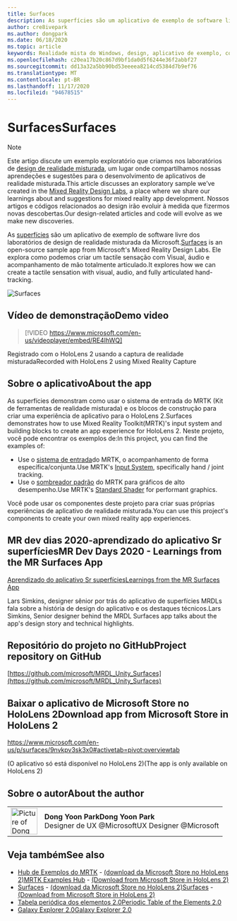 ```yaml
---
title: Surfaces
description: As superfícies são um aplicativo de exemplo de software livre dos laboratórios de design de realidade misturada da Microsoft. Ele explora como podemos criar um tactile sensação com Visual, áudio e acompanhamento de mão totalmente articulado.
author: cre8ivepark
ms.author: dongpark
ms.date: 06/18/2020
ms.topic: article
keywords: Realidade mista do Windows, design, aplicativo de exemplo, controles, MRTK, kit de ferramentas de realidade misturada, Unity, aplicativos de exemplo, aplicativos de exemplo, software livre, Microsoft Store, HoloLens, headset de realidade misturada, headset de realidade mista do Windows, headset de realidade virtual
ms.openlocfilehash: c20ea17b20c867d9bf1da0d5f6244e36f2abbf27
ms.sourcegitcommit: dd13a32a5bb90bd53eeeea8214cd5384d7b9ef76
ms.translationtype: MT
ms.contentlocale: pt-BR
ms.lasthandoff: 11/17/2020
ms.locfileid: "94678515"
---
```

# <a name="surfaces"></a><span data-ttu-id="b1ea1-105">Surfaces</span><span class="sxs-lookup"><span data-stu-id="b1ea1-105">Surfaces</span></span>

>[!NOTE]
><span data-ttu-id="b1ea1-106">Este artigo discute um exemplo exploratório que criamos nos laboratórios de [design de realidade misturada](https://github.com/Microsoft/MRDesignLabs_Unity), um lugar onde compartilhamos nossas aprendeções e sugestões para o desenvolvimento de aplicativos de realidade misturada.</span><span class="sxs-lookup"><span data-stu-id="b1ea1-106">This article discusses an exploratory sample we’ve created in the [Mixed Reality Design Labs](https://github.com/Microsoft/MRDesignLabs_Unity), a place where we share our learnings about and suggestions for mixed reality app development.</span></span> <span data-ttu-id="b1ea1-107">Nossos artigos e códigos relacionados ao design irão evoluir à medida que fizermos novas descobertas.</span><span class="sxs-lookup"><span data-stu-id="b1ea1-107">Our design-related articles and code will evolve as we make new discoveries.</span></span>

<span data-ttu-id="b1ea1-108">As [superfícies](https://github.com/microsoft/MRDL_Unity_Surfaces) são um aplicativo de exemplo de software livre dos laboratórios de design de realidade misturada da Microsoft.</span><span class="sxs-lookup"><span data-stu-id="b1ea1-108">[Surfaces](https://github.com/microsoft/MRDL_Unity_Surfaces)  is an open-source sample app from Microsoft's Mixed Reality Design Labs.</span></span> <span data-ttu-id="b1ea1-109">Ele explora como podemos criar um tactile sensação com Visual, áudio e acompanhamento de mão totalmente articulado.</span><span class="sxs-lookup"><span data-stu-id="b1ea1-109">It explores how we can create a tactile sensation with visual, audio, and fully articulated hand-tracking.</span></span>

![Surfaces](images/MRDL_Surfaces_1.jpg)

## <a name="demo-video"></a><span data-ttu-id="b1ea1-111">Vídeo de demonstração</span><span class="sxs-lookup"><span data-stu-id="b1ea1-111">Demo video</span></span> 
> [!VIDEO https://www.microsoft.com/en-us/videoplayer/embed/RE4IhWQ]

<span data-ttu-id="b1ea1-112">Registrado com o HoloLens 2 usando a captura de realidade misturada</span><span class="sxs-lookup"><span data-stu-id="b1ea1-112">Recorded with HoloLens 2 using Mixed Reality Capture</span></span>

## <a name="about-the-app"></a><span data-ttu-id="b1ea1-113">Sobre o aplicativo</span><span class="sxs-lookup"><span data-stu-id="b1ea1-113">About the app</span></span>
<span data-ttu-id="b1ea1-114">As superfícies demonstram como usar o sistema de entrada do MRTK (Kit de ferramentas de realidade misturada) e os blocos de construção para criar uma experiência de aplicativo para o HoloLens 2.</span><span class="sxs-lookup"><span data-stu-id="b1ea1-114">Surfaces demonstrates how to use Mixed Reality Toolkit(MRTK)'s input system and building blocks to create an app experience for HoloLens 2.</span></span> <span data-ttu-id="b1ea1-115">Neste projeto, você pode encontrar os exemplos de:</span><span class="sxs-lookup"><span data-stu-id="b1ea1-115">In this project, you can find the examples of:</span></span>
- <span data-ttu-id="b1ea1-116">Use o [sistema de entrada](https://microsoft.github.io/MixedRealityToolkit-Unity/Documentation/Input/Overview.html)do MRTK, o acompanhamento de forma específica/conjunta.</span><span class="sxs-lookup"><span data-stu-id="b1ea1-116">Use MRTK's [Input System](https://microsoft.github.io/MixedRealityToolkit-Unity/Documentation/Input/Overview.html), specifically hand / joint tracking.</span></span>
- <span data-ttu-id="b1ea1-117">Use o [sombreador padrão](https://microsoft.github.io/MixedRealityToolkit-Unity/Documentation/README_MRTKStandardShader.html) do MRTK para gráficos de alto desempenho.</span><span class="sxs-lookup"><span data-stu-id="b1ea1-117">Use MRTK's [Standard Shader](https://microsoft.github.io/MixedRealityToolkit-Unity/Documentation/README_MRTKStandardShader.html) for performant graphics.</span></span>

<span data-ttu-id="b1ea1-118">Você pode usar os componentes deste projeto para criar suas próprias experiências de aplicativo de realidade misturada.</span><span class="sxs-lookup"><span data-stu-id="b1ea1-118">You can use this project's components to create your own mixed reality app experiences.</span></span>

## <a name="mr-dev-days-2020---learnings-from-the-mr-surfaces-app"></a><span data-ttu-id="b1ea1-119">MR dev dias 2020-aprendizado do aplicativo Sr superfícies</span><span class="sxs-lookup"><span data-stu-id="b1ea1-119">MR Dev Days 2020 - Learnings from the MR Surfaces App</span></span>
[<span data-ttu-id="b1ea1-120">Aprendizado do aplicativo Sr superfícies</span><span class="sxs-lookup"><span data-stu-id="b1ea1-120">Learnings from the MR Surfaces App</span></span>](https://channel9.msdn.com/Shows/Docs-Mixed-Reality/Learnings-from-the-MR-Surfaces-App)

<span data-ttu-id="b1ea1-121">Lars Simkins, designer sênior por trás do aplicativo de superfícies MRDLs fala sobre a história de design do aplicativo e os destaques técnicos.</span><span class="sxs-lookup"><span data-stu-id="b1ea1-121">Lars Simkins, Senior designer behind the MRDL Surfaces app talks about the app's design story and technical highlights.</span></span>

## <a name="project-repository-on-github"></a><span data-ttu-id="b1ea1-122">Repositório do projeto no GitHub</span><span class="sxs-lookup"><span data-stu-id="b1ea1-122">Project repository on GitHub</span></span>
[https://github.com/microsoft/MRDL_Unity_Surfaces](https://github.com/microsoft/MRDL_Unity_Surfaces)

## <a name="download-app-from-microsoft-store-in-hololens-2"></a><span data-ttu-id="b1ea1-123">Baixar o aplicativo de Microsoft Store no HoloLens 2</span><span class="sxs-lookup"><span data-stu-id="b1ea1-123">Download app from Microsoft Store in HoloLens 2</span></span>
https://www.microsoft.com/en-us/p/surfaces/9nvkpv3sk3x0#activetab=pivot:overviewtab

<span data-ttu-id="b1ea1-124">(O aplicativo só está disponível no HoloLens 2)</span><span class="sxs-lookup"><span data-stu-id="b1ea1-124">(The app is only available on HoloLens 2)</span></span>

## <a name="about-the-author"></a><span data-ttu-id="b1ea1-125">Sobre o autor</span><span class="sxs-lookup"><span data-stu-id="b1ea1-125">About the author</span></span>

<table style="border-collapse:collapse" padding-left="0px">
<tr>
<td style="border-style: none" width="60px"><img alt="Picture of Dong Yoon Park" width="60" height="60" src="images/dongyoonpark.jpg"></td>
<td style="border-style: none"><span data-ttu-id="b1ea1-126"><b>Dong Yoon Park</b></span><span class="sxs-lookup"><span data-stu-id="b1ea1-126"><b>Dong Yoon Park</b></span></span><br><span data-ttu-id="b1ea1-127">Designer de UX @Microsoft</span><span class="sxs-lookup"><span data-stu-id="b1ea1-127">UX Designer @Microsoft</span></span></td>
</tr>
</table>

## <a name="see-also"></a><span data-ttu-id="b1ea1-128">Veja também</span><span class="sxs-lookup"><span data-stu-id="b1ea1-128">See also</span></span>

* <span data-ttu-id="b1ea1-129">[Hub de Exemplos do MRTK](https://microsoft.github.io/MixedRealityToolkit-Unity/Documentation/README_ExampleHub.html) - [(download da Microsoft Store no HoloLens 2)](https://www.microsoft.com/en-us/p/mrtk-examples-hub/9mv8c39l2sj4)</span><span class="sxs-lookup"><span data-stu-id="b1ea1-129">[MRTK Examples Hub](https://microsoft.github.io/MixedRealityToolkit-Unity/Documentation/README_ExampleHub.html) - [(Download from Microsoft Store in HoloLens 2)](https://www.microsoft.com/en-us/p/mrtk-examples-hub/9mv8c39l2sj4)</span></span>
* <span data-ttu-id="b1ea1-130">[Surfaces](sampleapp-surfaces.md) - [(download da Microsoft Store no HoloLens 2)](https://www.microsoft.com/en-us/p/surfaces/9nvkpv3sk3x0)</span><span class="sxs-lookup"><span data-stu-id="b1ea1-130">[Surfaces](sampleapp-surfaces.md) - [(Download from Microsoft Store in HoloLens 2)](https://www.microsoft.com/en-us/p/surfaces/9nvkpv3sk3x0)</span></span>
* [<span data-ttu-id="b1ea1-131">Tabela periódica dos elementos 2.0</span><span class="sxs-lookup"><span data-stu-id="b1ea1-131">Periodic Table of the Elements 2.0</span></span>](https://medium.com/@dongyoonpark/bringing-the-periodic-table-of-the-elements-app-to-hololens-2-with-mrtk-v2-a6e3d8362158)
* [<span data-ttu-id="b1ea1-132">Galaxy Explorer 2.0</span><span class="sxs-lookup"><span data-stu-id="b1ea1-132">Galaxy Explorer 2.0</span></span>](galaxy-explorer-update.md)
